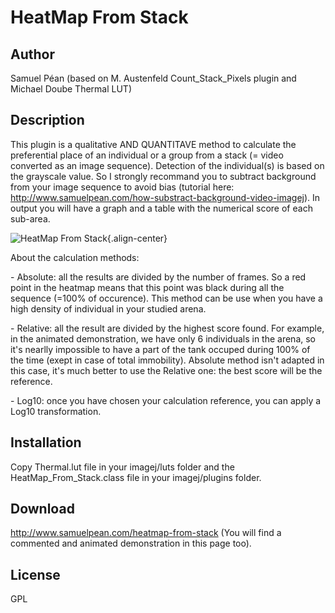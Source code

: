 # HeatMap From Stack

## Author

Samuel Péan (based on M. Austenfeld Count_Stack_Pixels plugin and
Michael Doube Thermal LUT)

## Description

This plugin is a qualitative AND QUANTITAVE method to calculate the
preferential place of an individual or a group from a stack (= video
converted as an image sequence). Detection of the individual(s) is based
on the grayscale value. So I strongly recommand you to subtract
background from your image sequence to avoid bias (tutorial here:
<http://www.samuelpean.com/how-substract-background-video-imagej>). In
output you will have a graph and a table with the numerical score of
each sub-area.

![HeatMap From
Stack](/plugin/stacks/heatmap_from_stack/heatmap_from_stack_mini.png){.align-center}

About the calculation methods:

\- Absolute: all the results are divided by the number of frames. So a
red point in the heatmap means that this point was black during all the
sequence (=100% of occurence). This method can be use when you have a
high density of individual in your studied arena.

\- Relative: all the result are divided by the highest score found. For
example, in the animated demonstration, we have only 6 individuals in
the arena, so it\'s nearlly impossible to have a part of the tank
occuped during 100% of the time (exept in case of total immobility).
Absolute method isn\'t adapted in this case, it\'s much better to use
the Relative one: the best score will be the reference.

\- Log10: once you have chosen your calculation reference, you can apply
a Log10 transformation.

## Installation

Copy Thermal.lut file in your imagej/luts folder and the
HeatMap_From_Stack.class file in your imagej/plugins folder.

## Download

<http://www.samuelpean.com/heatmap-from-stack> (You will find a
commented and animated demonstration in this page too).

## License

GPL
